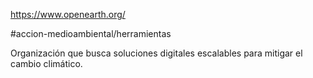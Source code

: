 https://www.openearth.org/

#accion-medioambiental/herramientas 

Organización que busca soluciones digitales escalables para mitigar el cambio climático.